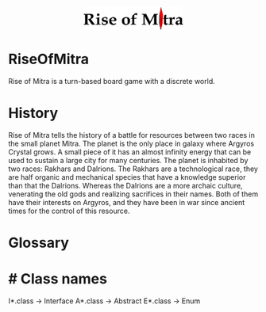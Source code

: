 <p align="middle">
	<img src="/imgs_md/RiseOfMitraLogo.png" width="200">	
</p>


# RiseOfMitra
Rise of Mitra is a turn-based board game with a discrete world.

# History
Rise of Mitra tells the history of a battle for resources between two races in the small planet Mitra. The planet is the only place in galaxy where Argyros Crystal grows. A small piece of it has an almost infinity energy that can be used to sustain a large city for many centuries. The planet is inhabited by two races: Rakhars and Dalrions. The Rakhars are a technological race, they are half organic and  mechanical species that have a knowledge superior than that the Dalrions. Whereas the Dalrions are a more archaic culture, venerating the old gods and realizing sacrifices in their names. Both of them have their interests on Argyros, and they have been in war since ancient times for the control of this resource.


# Glossary

# # Class names
I*.class -> Interface
A*.class -> Abstract
E*.class -> Enum